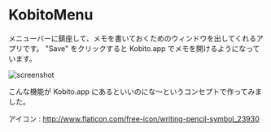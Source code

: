# KobitoMenu

メニューバーに鎮座して、メモを書いておくためのウィンドウを出してくれるアプリです。
"Save" をクリックすると Kobito.app でメモを開けるようになっています。

![screenshot](screenshot.png)

こんな機能が Kobito.app にあるといいのにな〜というコンセプトで作ってみました。


アイコン : http://www.flaticon.com/free-icon/writing-pencil-symbol_23930